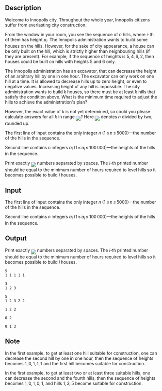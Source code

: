 ## Description

<div><p>Welcome to Innopolis city. Throughout the whole year, Innopolis citizens suffer from everlasting city construction. </p><p>From the window in your room, you see the sequence of <span class="tex-span"><i>n</i></span> hills, where <span class="tex-span"><i>i</i></span>-th of them has height <span class="tex-span"><i>a</i><sub class="lower-index"><i>i</i></sub></span>. The Innopolis administration wants to build some houses on the hills. However, for the sake of city appearance, a house can be only built on the hill, which is strictly higher than neighbouring hills (if they are present). For example, if the sequence of heights is <span class="tex-span">5, 4, 6, 2</span>, then houses could be built on hills with heights <span class="tex-span">5</span> and <span class="tex-span">6</span> only.</p><p>The Innopolis administration has an excavator, that can decrease the height of an arbitrary hill by one in one hour. The excavator can only work on one hill at a time. It is allowed to decrease hills up to zero height, or even to negative values. Increasing height of any hill is impossible. The city administration wants to build <span class="tex-span"><i>k</i></span> houses, so there must be at least <span class="tex-span"><i>k</i></span> hills that satisfy the condition above. What is the minimum time required to adjust the hills to achieve the administration's plan?</p><p>However, the exact value of <span class="tex-span"><i>k</i></span> is not yet determined, so could you please calculate answers for all <span class="tex-span"><i>k</i></span> in range <img align="middle" class="tex-formula" src="file://7RcMvqFF.png" style="max-width: 100.0%;max-height: 100.0%;">? Here <img align="middle" class="tex-formula" src="file://QkxZPqXI.png" style="max-width: 100.0%;max-height: 100.0%;"> denotes <span class="tex-span"><i>n</i></span> divided by two, rounded up.</p></div><div class="input-specification"><p>The first line of input contains the only integer <span class="tex-span"><i>n</i></span> (<span class="tex-span">1 ≤ <i>n</i> ≤ 5000</span>)—the number of the hills in the sequence.</p><p>Second line contains <span class="tex-span"><i>n</i></span> integers <span class="tex-span"><i>a</i><sub class="lower-index"><i>i</i></sub></span> (<span class="tex-span">1 ≤ <i>a</i><sub class="lower-index"><i>i</i></sub> ≤ 100 000</span>)—the heights of the hills in the sequence.</p></div><div class="output-specification"><p>Print exactly <img align="middle" class="tex-formula" src="file://uc5Kl74X.png" style="max-width: 100.0%;max-height: 100.0%;"> numbers separated by spaces. The <span class="tex-span"><i>i</i></span>-th printed number should be equal to the minimum number of hours required to level hills so it becomes possible to build <span class="tex-span"><i>i</i></span> houses.</p></div>

## Input

<p>The first line of input contains the only integer <span class="tex-span"><i>n</i></span> (<span class="tex-span">1 ≤ <i>n</i> ≤ 5000</span>)—the number of the hills in the sequence.</p><p>Second line contains <span class="tex-span"><i>n</i></span> integers <span class="tex-span"><i>a</i><sub class="lower-index"><i>i</i></sub></span> (<span class="tex-span">1 ≤ <i>a</i><sub class="lower-index"><i>i</i></sub> ≤ 100 000</span>)—the heights of the hills in the sequence.</p>

## Output

<p>Print exactly <img align="middle" class="tex-formula" src="file://uc5Kl74X.png" style="max-width: 100.0%;max-height: 100.0%;"> numbers separated by spaces. The <span class="tex-span"><i>i</i></span>-th printed number should be equal to the minimum number of hours required to level hills so it becomes possible to build <span class="tex-span"><i>i</i></span> houses.</p>





```input1
5
1 1 1 1 1

```




```input2
3
1 2 3

```




```input3
5
1 2 3 2 2

```




```output1
1 2 2 

```




```output2
0 2 

```




```output3
0 1 3 

```



## Note

<p>In the first example, to get at least one hill suitable for construction, one can decrease the second hill by one in one hour, then the sequence of heights becomes <span class="tex-span">1, 0, 1, 1, 1</span> and the first hill becomes suitable for construction.</p><p>In the first example, to get at least two or at least three suitable hills, one can decrease the second and the fourth hills, then the sequence of heights becomes <span class="tex-span">1, 0, 1, 0, 1</span>, and hills <span class="tex-span">1, 3, 5</span> become suitable for construction.</p>
